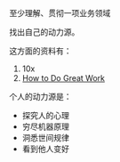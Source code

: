 至少理解、贯彻一项业务领域

找出自己的动力源。

这方面的资料有：

1. 10x
2. [How to Do Great Work](meaningless\debate_on_the_Internet.md)

个人的动力源是：

- 探究人的心理
- 穷尽机器原理
- 洞悉世间规律
- 看到他人变好
